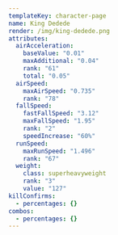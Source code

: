 ```yaml
---
templateKey: character-page
name: King Dedede
render: /img/king-dedede.png
attributes:
  airAcceleration:
    baseValue: "0.01"
    maxAdditional: "0.04"
    rank: "61"
    total: "0.05"
  airSpeed:
    maxAirSpeed: "0.735"
    rank: "78"
  fallSpeed:
    fastFallSpeed: "3.12"
    maxFallSpeed: "1.95"
    rank: "2"
    speedIncrease: "60%"
  runSpeed:
    maxRunSpeed: "1.496"
    rank: "67"
  weight:
    class: superheavyweight
    rank: "3"
    value: "127"
killConfirms:
  - percentages: {}
combos:
  - percentages: {}
---
```

